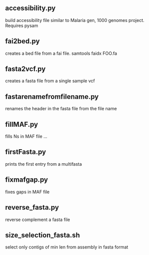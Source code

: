 ## accessibility.py
build accessibility file similar to Malaria gen, 1000 genomes project. Requires pysam

## fai2bed.py
creates a bed file from a fai file. samtools faidx FOO.fa

## fasta2vcf.py
creates a fasta file from a single sample vcf

## fastarenamefromfilename.py
renames the header in the fasta file from the file name

## fillMAF.py
fills Ns in MAF file ...

## firstFasta.py
prints the first entry from a multifasta

## fixmafgap.py
fixes gaps in MAF file

## reverse_fasta.py
reverse complement a fasta file

## size_selection_fasta.sh
select only contigs of min len from assembly in fasta format
